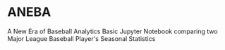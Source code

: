 # ANEBA
A New Era of Baseball Analytics
Basic Jupyter Notebook comparing two Major League Baseball Player's Seasonal Statistics

